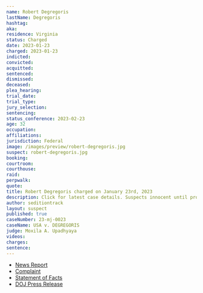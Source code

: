 ```yaml
---
name: Robert Degregoris
lastName: Degregoris
hashtag:
aka:
residence: Virginia
status: Charged
date: 2023-01-23
charged: 2023-01-23
indicted:
convicted:
acquitted:
sentenced:
dismissed:
deceased:
plea_hearing:
trial_date:
trial_type:
jury_selection:
sentencing:
status_conference: 2023-02-23
age: 32
occupation:
affiliations:
jurisdiction: Federal
image: /images/preview/robert-degregoris.jpg
suspect: robert-degregoris.jpg
booking:
courtroom:
courthouse:
raid:
perpwalk:
quote:
title: Robert Degregoris charged on January 23rd, 2023
description: Click for latest case details. Suspects innocent until proven guilty.
author: seditiontrack
layout: suspect
published: true
caseNumber: 23-mj-0023
caseName: USA v. DEGREGORIS
judge: Moxila A. Upadhyaya
videos:
charges:
sentence:
---
```

- [News Report](https://wset.com/news/local/loudoun-county-man-robert-degregoris-arrested-felony-charges-related-actions-january-6-insurrection-capitol-riot-breach-congress-electoral-votes-2020-election-civil-disorder-felony-misdemeanors-virginia-january-2023)
- [Complaint](https://www.justice.gov/usao-dc/case-multi-defendant/file/1567406/download)
- [Statement of Facts](https://www.justice.gov/usao-dc/case-multi-defendant/file/1567411/download)
- [DOJ Press Release](https://www.justice.gov/usao-dc/pr/virginia-man-arrested-felony-charge-actions-during-jan-6-capitol-breach)
